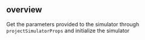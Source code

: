 ## overview

Get the parameters provided to the simulator through `projectSimulatorProps` and initialize the simulator
